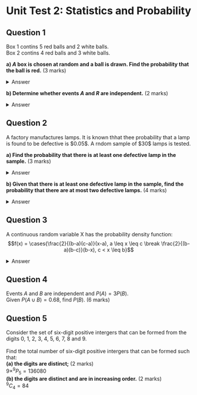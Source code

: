 # Unit Test 2: Statistics and Probability
## Question 1 
<p>Box 1 contins 5 red balls and 2 white balls.<br>Box 2 contins 4 red balls and 3 white balls.</p>

**a) $A$ box is chosen at random and a ball is drawn. Find the probability that the ball is red.** (3 marks)<br>
<details>
  <summary>Answer</summary>
<p>Red Box 1 $= \frac{1}{2} \cdot \frac{5}{7}$<br><br>
Red Box 2 $= \frac{1}{2} \cdot \frac{4}{7}$<br><br>
$P(R) = \frac{3}{14} + \frac{4}{14} = \frac{9}{14}$<br></p>

<p>Let $A$ be the event that "box 1 is chosen" and let $R$ be the event that "a red ball is drawn".</p>
</details>

**b) Determine whether events $A$ and $R$ are independent.** (2 marks)<br>
<details>
  <summary>Answer</summary>
If $A$ and $R$ are independent $\Rightarrow P(A\cap B) = P(A)P(B)$
- $P(A\cap R) = \frac{1}{2} \times \frac{5}{7} = \frac{5}{14}$
- $P(A)P(R) = \frac{1}{2} \times \frac{9}{14} = \frac{9}{28}$ <br>
$\therefore$ $A$ and $R$ are not independent
</details>

## Question 2
<p>A factory manufactures lamps. It is known thhat thee probability that a lamp is found to be defective is $0.05$. A rndom sample of $30$ lamps is tested.</p>

**a) Find the probability that there is at least one defective lamp in the sample.** (3 marks)<br>
<details>
  <summary>Answer</summary>
  $X \sim B(30, 0.05)$<br>
$\therefore$ $P(X \ge 1) = 1 - P(X=0)$<br>
$\quad \quad \quad \quad \quad = 1 - (1 - 0.05)^2$<br>
$\quad \quad \quad \quad \quad = 0.785$<br>
</details>

**b) Given that there is at least one defective lamp in the sample, find the probability that there are at most two defective lamps.** (4 marks) <br>
<details>
  <summary>Answer</summary>
  $P(X \le 3 | X \ge 1) = \frac{P(X=1) + P(X=2)}{P(X\ge 1)}$ <br> <br>
$\quad \quad \quad \quad \quad \quad \quad = \frac{0.338 + 0.259}{0.785} = \fbox{0.761}$
</details>

## Question 3
A continuous random variable X has the probability density function:
$$f(x) = \cases{\frac{2}{(b-a)(c-a)}(x-a), a \leq x \leq c \break \frac{2}{(b-a)(b-c)}(b-x), c < x \leq b}$$
<details>
  <summary>Answer</summary>
  
</details>

## Question 4
Events $A$ and $B$ are independent and $P(A) = 3P(B)$. <br>
Given $P(A\cup B) = 0.68$, find $P(B)$. (6 marks)<br>


## Question 5
Consider the set of six-digit positive intergers that can be formed from the digits 0, 1, 2, 3, 4, 5, 6, 7, 8 and 9.<br>
<br>
Find the total number of six-digit positive intergers that can be formed such that:<br>
**(a) the digits are distinct;** (2 marks)<br>
$9 \times ^9P_5 = 136080$<br>
**(b) the digits are distinct and are in increasing order.** (2 marks)<br>
$^9C_4 = 84$

